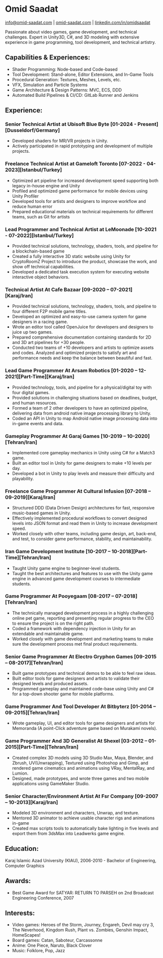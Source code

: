 # Omid Saadat
[info@omid-saadat.com](mailto:info@omid-saadat.com) | [omid-saadat.com](https://omid-saadat.com) |  [linkedin.com/in/omidsaadat]( https://linkedin.com/in/omidsaadat) 

Passionate about video games, game development, and technical challenges. Expert in Unity3D, C#, and 3D modeling with extensive experience in game programming, tool development, and technical artistry.

## Capabilities & Experiences:
- Shader Programming: Node-based and Code-based
- Tool Development: Stand-alone, Editor Extensions, and In-Game Tools
- Procedural Generation: Textures, Meshes, Levels, etc.
- VFX, Simulation and Particle Systems
- Game Architecture & Design Patterns: MVC, ECS, DDD
- Automated Build Pipelines & CI/CD: GitLab Runner and Jenkins

## Experience:
<!-- Ubisoft -->
### Senior Technical Artist at Ubisoft Blue Byte [01-2024 - Present][Dusseldorf/Germany]
- Developed shaders for MR/VR projects in Unity.
- Actively participated in rapid prototyping and development of multiple projects.

<!-- GameLoft -->
### Freelance Technical Artist at Gameloft Toronto [07-2022 - 04-2023][Istanbul/Turkey]
- Optimized art pipeline for increased development speed supporting both legacy in-house engine and Unity
- Profiled and optimized game performance for mobile devices using Unity Profiler  
- Developed tools for artists and designers to improve workflow and reduce human error
- Prepared educational materials on technical requirements for different teams, such as Git for artists

<!-- LeMoonade -->
### Lead Programmer and Technical Artist at LeMoonade [10-2021 - 07-2022][Istanbul/Turkey]
- Provided technical solutions, technology, shaders, tools, and pipeline for a blockchain-based game
- Created a fully interactive 3D static website using Unity for CryptoRoomZ Project to introduce the product, showcase the work, and show off technical capabilities.
- Developed a dedicated task execution system for executing website interactive object behaviors.

<!-- Cafebazaar -->
### Technical Artist At Cafe Bazaar [09-2020 – 07-2021][Karaj/Iran]
- Provided technical solutions, technology, shaders, tools, and pipeline to four different F2P mobile game titles.
- Developed an optimized and easy-to-use camera system for game designers in a racing game.
- Wrote an editor tool called OpenJuice for developers and designers to juice up two games.
- Prepared comprehensive documentation containing standards for 2D and 3D art pipelines for +30 people.
- Conducted two teams of +10 developers and artists to optimize assets and codes.
Analyzed and optimized projects to satisfy art and performance needs and keep the balance between beautiful and fast.

### Lead Game Programmer At Arsam Robotics [01-2020 – 12-2021][Part-Time][Karaj/Iran]

- Provided technology, tools, and pipeline for a physical/digital toy with four digital games.
- Provided solutions in challenging situations based on deadlines, budget, and human resources.
- Formed a team of 2 other developers to have an optimized pipeline, delivering data from android native image processing library to Unity.
- Coded an API in Unity to map Android native image processing data into in-game events and data.

### Gameplay Programmer At Garaj Games [10-2019 – 10-2020][Tehran/Iran]

- Implemented core gameplay mechanics in Unity using C# for a Match3 game.
- Built an editor tool in Unity for game designers to make +10 levels per day.
- Developed a bot in Unity to play levels and measure their difficulty and playability.

### Freelance Game Programmer At Cultural Infusion [07-2018 – 09-2019][Karaj/Iran]

- Structured DDD (Data Driven Design) architectures for fast, responsive music-based games in Unity.
- Effectively implemented procedural workflows to convert designed levels into JSON format and read them in Unity to increase development speed.
- Worked closely with other teams, including game design, art, back-end, and test, to consider game performance, stability, and maintainability.

### Iran Game Development Institute [10-2017 – 10-2018][Part-Time][Tehran/Iran]

- Taught Unity game engine to beginner-level students.
- Taught the best architectures and features to use with the Unity game engine in advanced game development courses to intermediate students.

### Game Programmer At Pooyegaam [08-2017 – 07-2018][Tehran/Iran]

- The technically managed development process in a highly challenging online pet game, reporting and presenting regular progress to the CEO to ensure the project is on the right path.
- Coded a framework with dependency injection in Unity for an extendable and maintainable game.
- Worked closely with game development and marketing teams to make sure the development process met final product requirements.

### Senior Game Programmer At Electro Gryphon Games [09-2015 – 08-2017][Tehran/Iran]

- Built game prototypes and technical demos to be able to feel raw ideas.
- Built editor tools for game designers and artists to validate their designed levels and produced assets.
- Programmed gameplay and maintained code-base using Unity and C# for a top-down shooter game for mobile platforms.

### Game Programmer And Tool Developer At Bitbyterz [01-2014 – 09-2015][Tehran/Iran]

- Wrote gameplay, UI, and editor tools for game designers and artists for Memoranda (A point-Click adventure game based on Murakami novels).

### Game Programmer And 3D Generalist At Shexel [03-2012 – 01-2015][Part-Time][Tehran/Iran]

- Created complex 3D models using 3D Studio Max, Maya, Blender, and Zbrush, UV(Unwrapping), Textured using Photoshop and Gimp, and rendered game cinematics and animations using VRay, MentalRay, and Lumion.
- Designed, made prototypes, and wrote three games and two mobile applications using GameMaker Studio.

### Senior Character/Environment Artist At Fsr Company [09-2007 – 10-2013][Karaj/Iran]

- Modeled 3D environment and characters, Unwrap, and texture.
- Mentored 3D animator to achieve usable character rigs and animations in-game
- Created max scripts tools to automatically bake lighting in five levels and export them from 3dsMax into Leadwerks game engine.


## Education:
Karaj Islamic Azad University (KIAU), 2006-2010 - Bachelor of Engineering, Computer Graphics

## Awards:
  - Best Game Award for SATYAR: RETURN TO PARSEH on 2nd Broadcast Engineering Conference, 2007

## Interests:
  - Video games: Heroes of the Storm, Journey, Engareh, Devil may cry 3, The Neverhood, Kingdom Rush, Plant vs. Zombies, Genshin Impact, HomeScapes!
  - Board games: Catan, Saboteur, Carcassonne
  - Anime: One Piece, Naruto, Black Clover
  - Music: Folklore, Pop, Jazz
